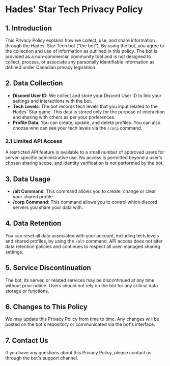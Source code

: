 # Hades' Star Tech Privacy Policy

## 1. Introduction

This Privacy Policy explains how we collect, use, and share information through the Hades' Star Tech bot ("the bot"). By using the bot, you agree to the collection and use of information as outlined in this policy. The bot is provided as a non-commercial community tool and is not designed to collect, process, or associate any personally identifiable information as defined under Canadian privacy legislation.

## 2. Data Collection

- **Discord User ID**: We collect and store your Discord User ID to link your settings and interactions with the bot.
- **Tech Levels**: The bot records tech levels that you input related to the Hades' Star game. This data is stored only for the purpose of interaction and sharing with others as per your preferences.
- **Profile Data**: You can create, update, and delete profiles. You can also choose who can see your tech levels via the `/corp` command.

### 2.1 Limited API Access

A restricted API feature is available to a small number of approved users for server-specific administrative use. No access is permitted beyond a user’s chosen sharing scope, and identity verification is not performed by the bot.

## 3. Data Usage

- **/alt Command**: This command allows you to create, change or clear your shared profile.
- **/corp Command**: This command allows you to control which discord servers you share your data with.

## 4. Data Retention

You can reset all data associated with your account, including tech levels and shared profiles, by using the `/alt` command. API access does not alter data retention policies and continues to respect all user-managed sharing settings.

## 5. Service Discontinuation

The bot, its server, or related services may be discontinued at any time without prior notice. Users should not rely on the bot for any critical data storage or functions.

## 6. Changes to This Policy

We may update this Privacy Policy from time to time. Any changes will be posted on the bot's repository or communicated via the bot's interface.

## 7. Contact Us

If you have any questions about this Privacy Policy, please contact us through the bot's support channel.
